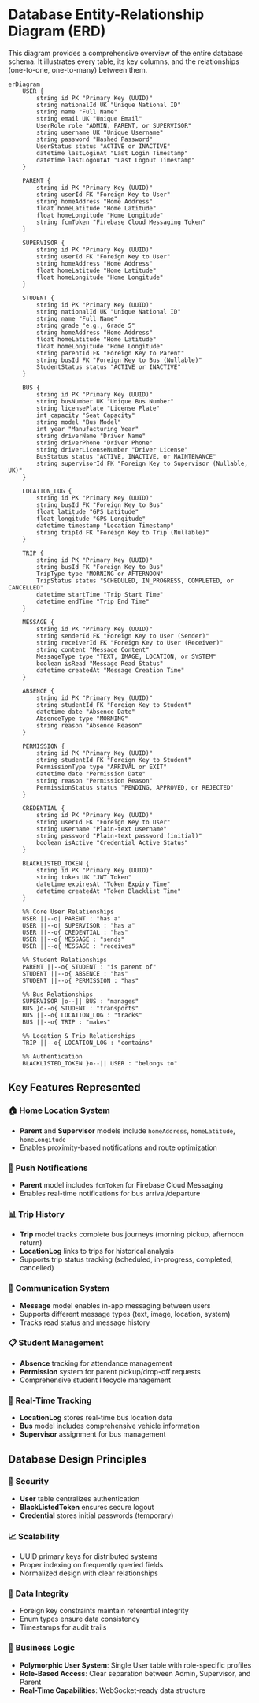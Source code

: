 # Database Entity-Relationship Diagram (ERD)

This diagram provides a comprehensive overview of the entire database schema. It illustrates every table, its key columns, and the relationships (one-to-one, one-to-many) between them.

```mermaid
erDiagram
    USER {
        string id PK "Primary Key (UUID)"
        string nationalId UK "Unique National ID"
        string name "Full Name"
        string email UK "Unique Email"
        UserRole role "ADMIN, PARENT, or SUPERVISOR"
        string username UK "Unique Username"
        string password "Hashed Password"
        UserStatus status "ACTIVE or INACTIVE"
        datetime lastLoginAt "Last Login Timestamp"
        datetime lastLogoutAt "Last Logout Timestamp"
    }

    PARENT {
        string id PK "Primary Key (UUID)"
        string userId FK "Foreign Key to User"
        string homeAddress "Home Address"
        float homeLatitude "Home Latitude"
        float homeLongitude "Home Longitude"
        string fcmToken "Firebase Cloud Messaging Token"
    }

    SUPERVISOR {
        string id PK "Primary Key (UUID)"
        string userId FK "Foreign Key to User"
        string homeAddress "Home Address"
        float homeLatitude "Home Latitude"
        float homeLongitude "Home Longitude"
    }

    STUDENT {
        string id PK "Primary Key (UUID)"
        string nationalId UK "Unique National ID"
        string name "Full Name"
        string grade "e.g., Grade 5"
        string homeAddress "Home Address"
        float homeLatitude "Home Latitude"
        float homeLongitude "Home Longitude"
        string parentId FK "Foreign Key to Parent"
        string busId FK "Foreign Key to Bus (Nullable)"
        StudentStatus status "ACTIVE or INACTIVE"
    }

    BUS {
        string id PK "Primary Key (UUID)"
        string busNumber UK "Unique Bus Number"
        string licensePlate "License Plate"
        int capacity "Seat Capacity"
        string model "Bus Model"
        int year "Manufacturing Year"
        string driverName "Driver Name"
        string driverPhone "Driver Phone"
        string driverLicenseNumber "Driver License"
        BusStatus status "ACTIVE, INACTIVE, or MAINTENANCE"
        string supervisorId FK "Foreign Key to Supervisor (Nullable, UK)"
    }

    LOCATION_LOG {
        string id PK "Primary Key (UUID)"
        string busId FK "Foreign Key to Bus"
        float latitude "GPS Latitude"
        float longitude "GPS Longitude"
        datetime timestamp "Location Timestamp"
        string tripId FK "Foreign Key to Trip (Nullable)"
    }

    TRIP {
        string id PK "Primary Key (UUID)"
        string busId FK "Foreign Key to Bus"
        TripType type "MORNING or AFTERNOON"
        TripStatus status "SCHEDULED, IN_PROGRESS, COMPLETED, or CANCELLED"
        datetime startTime "Trip Start Time"
        datetime endTime "Trip End Time"
    }

    MESSAGE {
        string id PK "Primary Key (UUID)"
        string senderId FK "Foreign Key to User (Sender)"
        string receiverId FK "Foreign Key to User (Receiver)"
        string content "Message Content"
        MessageType type "TEXT, IMAGE, LOCATION, or SYSTEM"
        boolean isRead "Message Read Status"
        datetime createdAt "Message Creation Time"
    }

    ABSENCE {
        string id PK "Primary Key (UUID)"
        string studentId FK "Foreign Key to Student"
        datetime date "Absence Date"
        AbsenceType type "MORNING"
        string reason "Absence Reason"
    }

    PERMISSION {
        string id PK "Primary Key (UUID)"
        string studentId FK "Foreign Key to Student"
        PermissionType type "ARRIVAL or EXIT"
        datetime date "Permission Date"
        string reason "Permission Reason"
        PermissionStatus status "PENDING, APPROVED, or REJECTED"
    }

    CREDENTIAL {
        string id PK "Primary Key (UUID)"
        string userId FK "Foreign Key to User"
        string username "Plain-text username"
        string password "Plain-text password (initial)"
        boolean isActive "Credential Active Status"
    }
    
    BLACKLISTED_TOKEN {
        string id PK "Primary Key (UUID)"
        string token UK "JWT Token"
        datetime expiresAt "Token Expiry Time"
        datetime createdAt "Token Blacklist Time"
    }

    %% Core User Relationships
    USER ||--o| PARENT : "has a"
    USER ||--o| SUPERVISOR : "has a"
    USER ||--o{ CREDENTIAL : "has"
    USER ||--o{ MESSAGE : "sends"
    USER ||--o{ MESSAGE : "receives"

    %% Student Relationships
    PARENT ||--o{ STUDENT : "is parent of"
    STUDENT ||--o{ ABSENCE : "has"
    STUDENT ||--o{ PERMISSION : "has"

    %% Bus Relationships
    SUPERVISOR |o--|| BUS : "manages"
    BUS }o--o{ STUDENT : "transports"
    BUS ||--o{ LOCATION_LOG : "tracks"
    BUS ||--o{ TRIP : "makes"

    %% Location & Trip Relationships
    TRIP ||--o{ LOCATION_LOG : "contains"

    %% Authentication
    BLACKLISTED_TOKEN }o--|| USER : "belongs to"
```

## Key Features Represented

### 🏠 **Home Location System**
- **Parent** and **Supervisor** models include `homeAddress`, `homeLatitude`, `homeLongitude`
- Enables proximity-based notifications and route optimization

### 📱 **Push Notifications**
- **Parent** model includes `fcmToken` for Firebase Cloud Messaging
- Enables real-time notifications for bus arrival/departure

### 📊 **Trip History**
- **Trip** model tracks complete bus journeys (morning pickup, afternoon return)
- **LocationLog** links to trips for historical analysis
- Supports trip status tracking (scheduled, in-progress, completed, cancelled)

### 💬 **Communication System**
- **Message** model enables in-app messaging between users
- Supports different message types (text, image, location, system)
- Tracks read status and message history

### 📋 **Student Management**
- **Absence** tracking for attendance management
- **Permission** system for parent pickup/drop-off requests
- Comprehensive student lifecycle management

### 🚌 **Real-Time Tracking**
- **LocationLog** stores real-time bus location data
- **Bus** model includes comprehensive vehicle information
- **Supervisor** assignment for bus management

## Database Design Principles

### 🔐 **Security**
- **User** table centralizes authentication
- **BlackListedToken** ensures secure logout
- **Credential** stores initial passwords (temporary)

### 📈 **Scalability**
- UUID primary keys for distributed systems
- Proper indexing on frequently queried fields
- Normalized design with clear relationships

### 🔄 **Data Integrity**
- Foreign key constraints maintain referential integrity
- Enum types ensure data consistency
- Timestamps for audit trails

### 🎯 **Business Logic**
- **Polymorphic User System**: Single User table with role-specific profiles
- **Role-Based Access**: Clear separation between Admin, Supervisor, and Parent
- **Real-Time Capabilities**: WebSocket-ready data structure 